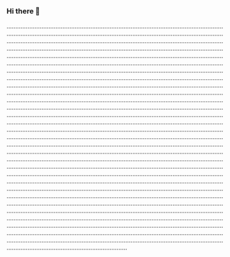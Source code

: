 ### Hi there 👋

.............................................................................................................................................................................................................................................................................................................................................................................................................................................................................................................................................................................................................................................................................................................................................................................................................................................................................................................................................................................................................................................................................................................................................................................................................................................................................................................................................................................................................................................................................................................................................................................................................................................................................................................................................................................................................................................................................................................................................................................................................................................................................................................................................................................................................................................................................................................................................................................................................................................................................................................................................................................................................................................................................................................................................................................................................................................................................................................................................................................................................................................................................................................................................................................................................................................................................................................................................................................................................................................................................................................................................................................................................................................................................................................................................................................................................................................................................................................................................